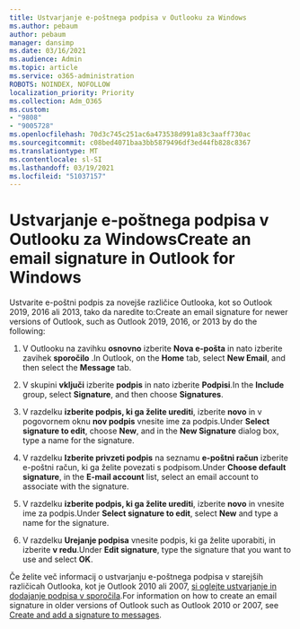 ```yaml
---
title: Ustvarjanje e-poštnega podpisa v Outlooku za Windows
ms.author: pebaum
author: pebaum
manager: dansimp
ms.date: 03/16/2021
ms.audience: Admin
ms.topic: article
ms.service: o365-administration
ROBOTS: NOINDEX, NOFOLLOW
localization_priority: Priority
ms.collection: Adm_O365
ms.custom:
- "9808"
- "9005728"
ms.openlocfilehash: 70d3c745c251ac6a473538d991a83c3aaff730ac
ms.sourcegitcommit: c08bed4071baa3bb5879496df3ed44fb828c8367
ms.translationtype: MT
ms.contentlocale: sl-SI
ms.lasthandoff: 03/19/2021
ms.locfileid: "51037157"
---
```

# <a name="create-an-email-signature-in-outlook-for-windows"></a><span data-ttu-id="da428-102">Ustvarjanje e-poštnega podpisa v Outlooku za Windows</span><span class="sxs-lookup"><span data-stu-id="da428-102">Create an email signature in Outlook for Windows</span></span>

<span data-ttu-id="da428-103">Ustvarite e-poštni podpis za novejše različice Outlooka, kot so Outlook 2019, 2016 ali 2013, tako da naredite to:</span><span class="sxs-lookup"><span data-stu-id="da428-103">Create an email signature for newer versions of Outlook, such as Outlook 2019, 2016, or 2013 by do the following:</span></span>

1. <span data-ttu-id="da428-104">V Outlooku na zavihku **osnovno** izberite **Nova e-pošta** in nato izberite zavihek **sporočilo** .</span><span class="sxs-lookup"><span data-stu-id="da428-104">In Outlook, on the **Home** tab, select **New Email**, and then select the **Message** tab.</span></span>

1. <span data-ttu-id="da428-105">V skupini **vključi** izberite **podpis** in nato izberite **Podpisi**.</span><span class="sxs-lookup"><span data-stu-id="da428-105">In the **Include** group, select **Signature**, and then choose **Signatures**.</span></span>

1. <span data-ttu-id="da428-106">V razdelku **izberite podpis, ki ga želite urediti**, izberite **novo** in v pogovornem oknu **nov podpis** vnesite ime za podpis.</span><span class="sxs-lookup"><span data-stu-id="da428-106">Under **Select signature to edit**, choose **New**, and in the **New Signature** dialog box, type a name for the signature.</span></span>

1. <span data-ttu-id="da428-107">V razdelku **Izberite privzeti podpis** na seznamu **e-poštni račun** izberite e-poštni račun, ki ga želite povezati s podpisom.</span><span class="sxs-lookup"><span data-stu-id="da428-107">Under **Choose default signature**, in the **E-mail account** list, select an email account to associate with the signature.</span></span>

1. <span data-ttu-id="da428-108">V razdelku **izberite podpis, ki ga želite urediti**, izberite **novo** in vnesite ime za podpis.</span><span class="sxs-lookup"><span data-stu-id="da428-108">Under **Select signature to edit**, select **New** and type a name for the signature.</span></span>

1. <span data-ttu-id="da428-109">V razdelku **Urejanje podpisa** vnesite podpis, ki ga želite uporabiti, in izberite **v redu**.</span><span class="sxs-lookup"><span data-stu-id="da428-109">Under **Edit signature**, type the signature that you want to use and select **OK**.</span></span>

<span data-ttu-id="da428-110">Če želite več informacij o ustvarjanju e-poštnega podpisa v starejših različicah Outlooka, kot je Outlook 2010 ali 2007, [si oglejte ustvarjanje in dodajanje podpisa v sporočila](https://support.microsoft.com/office/8ee5d4f4-68fd-464a-a1c1-0e1c80bb27f2#ID0EAADAAA=Office_2007_-_2010).</span><span class="sxs-lookup"><span data-stu-id="da428-110">For information on how to create an email signature in older versions of Outlook such as Outlook 2010 or 2007, see [Create and add a signature to messages](https://support.microsoft.com/office/8ee5d4f4-68fd-464a-a1c1-0e1c80bb27f2#ID0EAADAAA=Office_2007_-_2010).</span></span>


